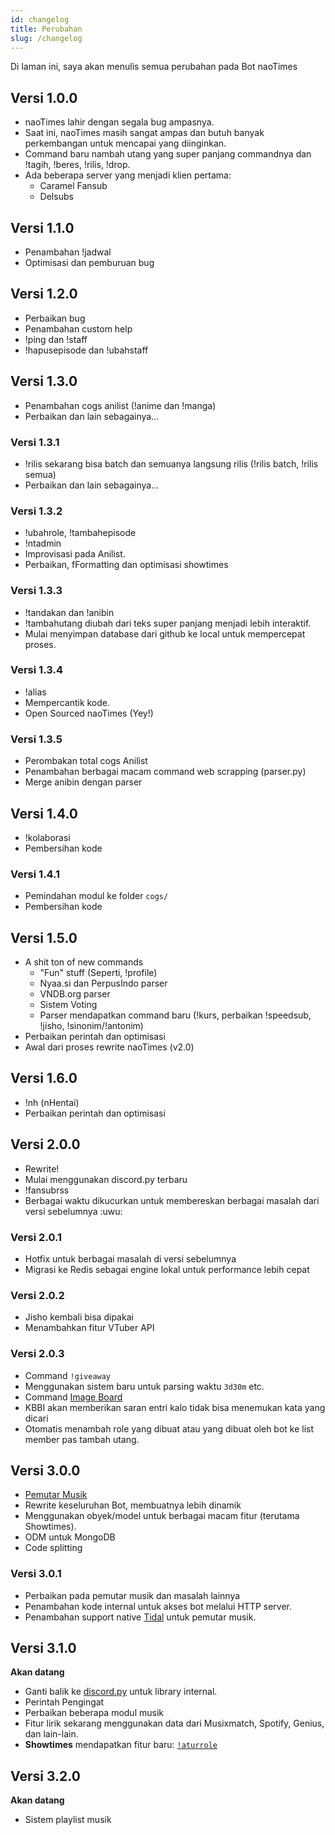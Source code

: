 ```yaml
---
id: changelog
title: Perubahan
slug: /changelog
---
```


Di laman ini, saya akan menulis semua perubahan pada Bot naoTimes

## Versi 1.0.0
- naoTimes lahir dengan segala bug ampasnya.
- Saat ini, naoTimes masih sangat ampas dan butuh banyak perkembangan untuk mencapai yang diinginkan.
- Command baru nambah utang yang super panjang commandnya dan !tagih, !beres, !rilis, !drop.
- Ada beberapa server yang menjadi klien pertama:
    - Caramel Fansub
    - Delsubs

## Versi 1.1.0
- Penambahan !jadwal
- Optimisasi dan pemburuan bug

## Versi 1.2.0
- Perbaikan bug
- Penambahan custom help
- !ping dan !staff
- !hapusepisode dan !ubahstaff

## Versi 1.3.0
- Penambahan cogs anilist (!anime dan !manga)
- Perbaikan dan lain sebagainya...

### Versi 1.3.1
- !rilis sekarang bisa batch dan semuanya langsung rilis (!rilis batch, !rilis semua)
- Perbaikan dan lain sebagainya...

### Versi 1.3.2
- !ubahrole, !tambahepisode
- !ntadmin
- Improvisasi pada Anilist.
- Perbaikan, fFormatting dan optimisasi showtimes

### Versi 1.3.3
- !tandakan dan !anibin
- !tambahutang diubah dari teks super panjang menjadi lebih interaktif.
- Mulai menyimpan database dari github ke local untuk mempercepat proses.

### Versi 1.3.4
- !alias
- Mempercantik kode.
- Open Sourced naoTimes (Yey!)

### Versi 1.3.5
- Perombakan total cogs Anilist
- Penambahan berbagai macam command web scrapping (parser.py)
- Merge anibin dengan parser

## Versi 1.4.0
- !kolaborasi
- Pembersihan kode

### Versi 1.4.1
- Pemindahan modul ke folder `cogs/`
- Pembersihan kode

## Versi 1.5.0
- A shit ton of new commands
    - "Fun" stuff (Seperti, !profile)
    - Nyaa.si dan PerpusIndo parser
    - VNDB.org parser
    - Sistem Voting
    - Parser mendapatkan command baru (!kurs, perbaikan !speedsub, !jisho, !sinonim/!antonim)
- Perbaikan perintah dan optimisasi
- Awal dari proses rewrite naoTimes (v2.0)

## Versi 1.6.0
- !nh (nHentai)
- Perbaikan perintah dan optimisasi

## Versi 2.0.0
- Rewrite!
- Mulai menggunakan discord.py terbaru
- !fansubrss
- Berbagai waktu dikucurkan untuk membereskan berbagai masalah dari versi sebelumnya :uwu:

### Versi 2.0.1
- Hotfix untuk berbagai masalah di versi sebelumnya
- Migrasi ke Redis sebagai engine lokal untuk performance lebih cepat

### Versi 2.0.2
- Jisho kembali bisa dipakai
- Menambahkan fitur VTuber API

### Versi 2.0.3
- Command `!giveaway`
- Menggunakan sistem baru untuk parsing waktu `3d30m` etc.
- Command [Image Board](/docs/perintah/bahaya/imagebooru)
- KBBI akan memberikan saran entri kalo tidak bisa menemukan kata yang dicari
- Otomatis menambah role yang dibuat atau yang dibuat oleh bot ke list member pas tambah utang.

## Versi 3.0.0
- [Pemutar Musik](/docs/perintah/musik/)
- Rewrite keseluruhan Bot, membuatnya lebih dinamik
- Menggunakan obyek/model untuk berbagai macam fitur (terutama Showtimes).
- ODM untuk MongoDB
- Code splitting

### Versi 3.0.1
- Perbaikan pada pemutar musik dan masalah lainnya
- Penambahan kode internal untuk akses bot melalui HTTP server.
- Penambahan support native [Tidal](https://tidal.com/browse) untuk pemutar musik.

## Versi 3.1.0
**Akan datang**

- Ganti balik ke [discord.py](https://github.com/Rapptz/discord.py) untuk library internal.
- Perintah Pengingat
- Perbaikan beberapa modul musik
- Fitur lirik sekarang menggunakan data dari Musixmatch, Spotify, Genius, dan lain-lain.
- **Showtimes** mendapatkan fitur baru: [`!aturrole`](/docs/perintah/showtimes/admin)

## Versi 3.2.0
**Akan datang**

- Sistem playlist musik
